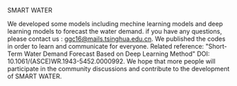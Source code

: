 SMART WATER

We developed some models including mechine learning models and deep learning models to forecast the water demand. if you have any questions, please contact us : ggc16@mails.tsinghua.edu.cn. 
We published the codes in order to learn and communicate for everyone.
Related reference: "Short-Term Water Demand Forecast Based on Deep Learning Method"   DOI: 10.1061/(ASCE)WR.1943-5452.0000992. 
We hope that more people will participate in the community discussions and contribute to the development of SMART WATER.
